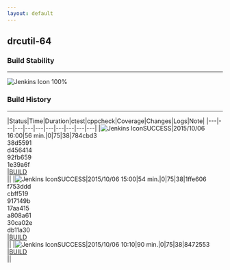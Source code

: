 ```yaml
---
layout: default
---
```

## drcutil-64
### Build Stability
___
![Jenkins Icon](http://jenkinshrg.github.io/images/48x48/health-80plus.png)
100%
  
### Build History
___
|Status|Time|Duration|<span class='badge'>ctest</span>|<span class='badge'>cppcheck</span>|Coverage|Changes|Logs|Note|
|---|---|---|---|---|---|---|---|---|---|
|![Jenkins Icon](http://jenkinshrg.github.io/images/24x24/blue.png)SUCCESS|2015/10/06 16:00|56 min.|0|75|38|784cbd3<br>38d5591<br>d456414<br>92fb659<br>1e39a6f<br>|[BUILD](https://drive.google.com/file/d/0B54sHwaxmuM4STVYakNBczBGbDQ/view?usp=drivesdk)<br>||
|![Jenkins Icon](http://jenkinshrg.github.io/images/24x24/blue.png)SUCCESS|2015/10/06 15:00|54 min.|0|75|38|1ffe606<br>f753ddd<br>cbff519<br>917149b<br>17aa415<br>a808a61<br>30ca02e<br>db11a30<br>|[BUILD](https://drive.google.com/file/d/0B54sHwaxmuM4QmU0QTBiOXI5ZEk/view?usp=drivesdk)<br>||
|![Jenkins Icon](http://jenkinshrg.github.io/images/24x24/blue.png)SUCCESS|2015/10/06 10:10|90 min.|0|75|38|8472553<br>|[BUILD](https://drive.google.com/file/d/0B54sHwaxmuM4Tl9WVEc1ZUk0WTg/view?usp=drivesdk)<br>||
